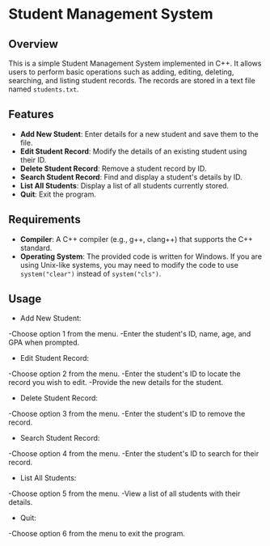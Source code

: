  # Student Management System

## Overview

This is a simple Student Management System implemented in C++. It allows users to perform basic operations such as adding, editing, deleting, searching, and listing student records. The records are stored in a text file named `students.txt`.

## Features

- **Add New Student**: Enter details for a new student and save them to the file.
- **Edit Student Record**: Modify the details of an existing student using their ID.
- **Delete Student Record**: Remove a student record by ID.
- **Search Student Record**: Find and display a student's details by ID.
- **List All Students**: Display a list of all students currently stored.
- **Quit**: Exit the program.

## Requirements

- **Compiler**: A C++ compiler (e.g., g++, clang++) that supports the C++ standard.
- **Operating System**: The provided code is written for Windows. If you are using Unix-like systems, you may need to modify the code to use `system("clear")` instead of `system("cls")`.
## Usage
- Add New Student:

-Choose option 1 from the menu.
-Enter the student's ID, name, age, and GPA when prompted.

- Edit Student Record:

-Choose option 2 from the menu.
-Enter the student's ID to locate the record you wish to edit.
-Provide the new details for the student.

- Delete Student Record:

-Choose option 3 from the menu.
-Enter the student's ID to remove the record.

- Search Student Record:

-Choose option 4 from the menu.
-Enter the student's ID to search for their record.

- List All Students:

-Choose option 5 from the menu.
-View a list of all students with their details.

- Quit:

-Choose option 6 from the menu to exit the program.
